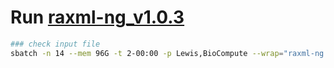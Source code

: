 # Run [raxml-ng_v1.0.3](https://github.com/amkozlov/raxml-ng) 

```bash
### check input file
sbatch -n 14 --mem 96G -t 2-00:00 -p Lewis,BioCompute --wrap="raxml-ng --parse --msa brapa_outgrpSRA_gatk.vcfutils.DP10MQ30.no4298.g0.1m0.05.SNP.3.fa --model GTR+G --prefix T2"

